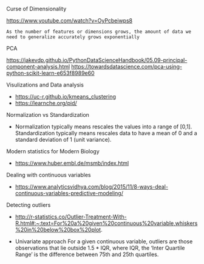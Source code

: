 Curse of Dimensionality

https://www.youtube.com/watch?v=OyPcbeiwps8

    As the number of features or dimensions grows, the amount of data we need to generalize accurately grows exponentially

PCA

<https://jakevdp.github.io/PythonDataScienceHandbook/05.09-principal-component-analysis.html>
https://towardsdatascience.com/pca-using-python-scikit-learn-e653f8989e60

Visulizations and Data analysis

* <https://uc-r.github.io/kmeans_clustering>
* https://learnche.org/pid/

Normalization vs Standardization

  * Normalization typically means rescales the values into a range of [0,1]. Standardization typically means rescales data to have a mean of 0 and a standard deviation of 1 (unit variance).

Modern statistics for Modern Biology

   * https://www.huber.embl.de/msmb/index.html

Dealing with continuous variables

   * https://www.analyticsvidhya.com/blog/2015/11/8-ways-deal-continuous-variables-predictive-modeling/

Detecting outliers

   * http://r-statistics.co/Outlier-Treatment-With-R.html#:~:text=For%20a%20given%20continuous%20variable,whiskers%20in%20below%20box%20plot.
   
   * Univariate approach
      For a given continuous variable, outliers are those observations that lie outside 1.5 * IQR, where IQR, the ‘Inter Quartile Range’ is the difference between 75th and 25th quartiles.
